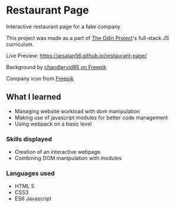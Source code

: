 # Restaurant Page

Interactive restaurant page for a fake company

This project was made as a part of [The Odin Project](https://www.theodinproject.com/)'s full-stack JS curriculum.

Live Preview: https://arsalan56.github.io/restaurant-page/

Background by [chandlervid85 on Freepik](https://www.freepik.com/free-ai-image/barbecue-skewers-meat-kebabs-with-vegetables-flaming-grill-ai-generative_43226962.htm)

Company icon from [Freepik](https://www.freepik.com/icon/skewers_5140085)

## What I learned

-   Managing website workload with dom manipulation
-   Making use of javascript modules for better code management
-   Using webpack on a basic level

### Skills displayed

-   Creation of an interactive webpage
-   Combining DOM manipulation with modules

### Languages used

-   HTML 5
-   CSS3
-   ES6 Javascript
